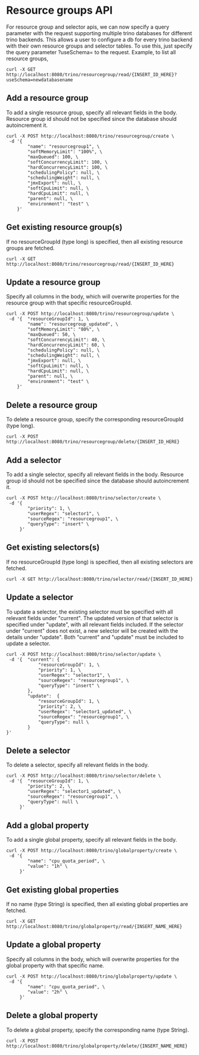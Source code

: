 # Resource groups API

For resource group and selector apis, we can now specify a query parameter with
the request supporting multiple trino databases for different trino backends.
This allows a user to configure a db for every trino backend with their own
resource groups and selector tables. To use this, just specify the query
parameter ?useSchema=<schemaname> to the request. Example, to list all resource
groups,

```shell
curl -X GET http://localhost:8080/trino/resourcegroup/read/{INSERT_ID_HERE}?useSchema=newdatabasename
```

## Add a resource group

To add a single resource group, specify all relevant fields in the body.
Resource group id should not be specified since the database should
autoincrement it.

```shell
curl -X POST http://localhost:8080/trino/resourcegroup/create \
 -d '{
        "name": "resourcegroup1", \
        "softMemoryLimit": "100%", \
        "maxQueued": 100, \
        "softConcurrencyLimit": 100, \
        "hardConcurrencyLimit": 100, \
        "schedulingPolicy": null, \
        "schedulingWeight": null, \
        "jmxExport": null, \
        "softCpuLimit": null, \
        "hardCpuLimit": null, \
        "parent": null, \
        "environment": "test" \
    }'
```

## Get existing resource group(s)

If no resourceGroupId (type long) is specified, then all existing resource
groups are fetched.

```shell
curl -X GET http://localhost:8080/trino/resourcegroup/read/{INSERT_ID_HERE}
```

## Update a resource group

Specify all columns in the body, which will overwrite properties for the
resource group with that specific resourceGroupId.

```shell
curl -X POST http://localhost:8080/trino/resourcegroup/update \
 -d '{  "resourceGroupId": 1, \
        "name": "resourcegroup_updated", \
        "softMemoryLimit": "80%", \
        "maxQueued": 50, \
        "softConcurrencyLimit": 40, \
        "hardConcurrencyLimit": 60, \
        "schedulingPolicy": null, \
        "schedulingWeight": null, \
        "jmxExport": null, \
        "softCpuLimit": null, \
        "hardCpuLimit": null, \
        "parent": null, \
        "environment": "test" \
    }'
```

## Delete a resource group

To delete a resource group, specify the corresponding resourceGroupId (type
long).

```shell
curl -X POST http://localhost:8080/trino/resourcegroup/delete/{INSERT_ID_HERE}
```

## Add a selector

To add a single selector, specify all relevant fields in the body. Resource
group id should not be specified since the database should autoincrement it.

```shell
curl -X POST http://localhost:8080/trino/selector/create \
 -d '{
        "priority": 1, \
        "userRegex": "selector1", \
        "sourceRegex": "resourcegroup1", \
        "queryType": "insert" \
     }'
```

## Get existing selectors(s)

If no resourceGroupId (type long) is specified, then all existing selectors are
fetched.

```shell
curl -X GET http://localhost:8080/trino/selector/read/{INSERT_ID_HERE}
```

## Update a selector

To update a selector, the existing selector must be specified with all relevant
fields under "current". The updated version of that selector is specified under
"update", with all relevant fields included. If the selector under "current"
does not exist, a new selector will be created with the details under "update".
Both "current" and "update" must be included to update a selector.

```shell
curl -X POST http://localhost:8080/trino/selector/update \
 -d '{  "current": {
            "resourceGroupId": 1, \
            "priority": 1, \
            "userRegex": "selector1", \
            "sourceRegex": "resourcegroup1", \
            "queryType": "insert" \
        },
        "update":  {
            "resourceGroupId": 1, \
            "priority": 2, \
            "userRegex": "selector1_updated", \
            "sourceRegex": "resourcegroup1", \
            "queryType": null \
        }
}'
```

## Delete a selector

To delete a selector, specify all relevant fields in the body.

```shell
curl -X POST http://localhost:8080/trino/selector/delete \
 -d '{  "resourceGroupId": 1, \
        "priority": 2, \
        "userRegex": "selector1_updated", \
        "sourceRegex": "resourcegroup1", \
        "queryType": null \
     }'
```

## Add a global property

To add a single global property, specify all relevant fields in the body.

```shell
curl -X POST http://localhost:8080/trino/globalproperty/create \
 -d '{
        "name": "cpu_quota_period", \
        "value": "1h" \
     }'
```

## Get existing global properties

If no name (type String) is specified, then all existing global properties are
fetched.

```shell
curl -X GET http://localhost:8080/trino/globalproperty/read/{INSERT_NAME_HERE}
```

## Update a global property

Specify all columns in the body, which will overwrite properties for the global
property with that specific name.

```shell
curl -X POST http://localhost:8080/trino/globalproperty/update \
 -d '{
        "name": "cpu_quota_period", \
        "value": "2h" \
     }'
```

## Delete a global property

To delete a global property, specify the corresponding name (type String).

```shell
curl -X POST http://localhost:8080/trino/globalproperty/delete/{INSERT_NAME_HERE}
```
